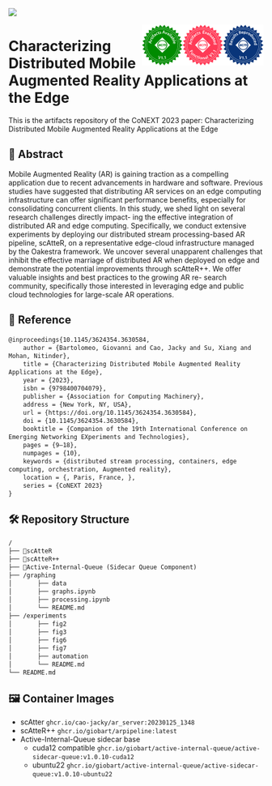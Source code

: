 [![](https://img.shields.io/badge/CoNEXT'23-Paper-blue)](https://dl.acm.org/doi/abs/10.1145/3624354.3630584)

<img width="80em" src="images/acm_reproduced_v1_1.png" align="right" />
<img width="80em" src="images/acm_functional_v1_1.png" align="right" />
<img width="80em" src="images/acm_available_v1_1.png" align="right" />

# Characterizing Distributed Mobile Augmented Reality Applications at the Edge

This is the artifacts repository of the CoNEXT 2023 paper: Characterizing Distributed Mobile Augmented Reality Applications at the Edge

## 📖 Abstract
Mobile Augmented Reality (AR) is gaining traction as a compelling application due to recent advancements in hardware and software. Previous studies have suggested that distributing AR services on an edge computing infrastructure can offer significant performance benefits, especially for consolidating concurrent clients. In this study, we shed light on several research challenges directly impact- ing the effective integration of distributed AR and edge computing. Specifically, we conduct extensive experiments by deploying our distributed stream processing-based AR pipeline, scAtteR, on a representative edge-cloud infrastructure managed by the Oakestra framework. We uncover several unapparent challenges that inhibit the effective marriage of distributed AR when deployed on edge and demonstrate the potential improvements through scAtteR++. We offer valuable insights and best practices to the growing AR re- search community, specifically those interested in leveraging edge and public cloud technologies for large-scale AR operations.

## 📝 Reference 
```
@inproceedings{10.1145/3624354.3630584,
	author = {Bartolomeo, Giovanni and Cao, Jacky and Su, Xiang and Mohan, Nitinder}, 
	title = {Characterizing Distributed Mobile Augmented Reality Applications at the Edge}, 
	year = {2023}, 
	isbn = {9798400704079}, 
	publisher = {Association for Computing Machinery}, 
	address = {New York, NY, USA}, 
	url = {https://doi.org/10.1145/3624354.3630584}, 
	doi = {10.1145/3624354.3630584}, 
	booktitle = {Companion of the 19th International Conference on Emerging Networking EXperiments and Technologies}, 
	pages = {9–18}, 
	numpages = {10}, 
	keywords = {distributed stream processing, containers, edge computing, orchestration, Augmented reality}, 
	location = {, Paris, France, }, 
	series = {CoNEXT 2023} 
}
```

## 🛠️ Repository Structure
```
/
├── 🔗scAtteR 
├── 🔗scAtteR++ 
├── 🔗Active-Internal-Queue (Sidecar Queue Component)
├── /graphing
│		├── data
│ 		├── graphs.ipynb
│		├── processing.ipynb
│		└── README.md
├── /experiments
│		├── fig2
│		├── fig3
│		├── fig6
│		├── fig7
│		├── automation
│		└── README.md
└── README.md 			 

```

## 🖼️ Container Images

- scAtter `ghcr.io/cao-jacky/ar_server:20230125_1348`
- scAtteR++ `ghcr.io/giobart/arpipeline:latest`
- Active-Internal-Queue sidecar base 
	- cuda12 compatible `ghcr.io/giobart/active-internal-queue/active-sidecar-queue:v1.0.10-cuda12` 
	- ubuntu22 `ghcr.io/giobart/active-internal-queue/active-sidecar-queue:v1.0.10-ubuntu22` 

